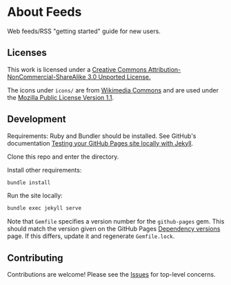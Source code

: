 # About Feeds

Web feeds/RSS "getting started" guide for new users.

## Licenses

This work is licensed under a [Creative Commons Attribution-NonCommercial-ShareAlike 3.0 Unported License.](https://creativecommons.org/licenses/by-nc-sa/3.0/)

The icons under `icons/` are from [Wikimedia Commons](https://commons.wikimedia.org/wiki/File:Feed-icon.svg) and are used under the [Mozilla Public License Version 1.1](https://www.mozilla.org/MPL/1.1/).

## Development

Requirements: Ruby and Bundler should be installed. See GitHub's documentation [Testing your GitHub Pages site locally with Jekyll](https://docs.github.com/en/github/working-with-github-pages/testing-your-github-pages-site-locally-with-jekyll).

Clone this repo and enter the directory.

Install other requirements:

```bash
bundle install
```

Run the site locally:

```bash
bundle exec jekyll serve
```

Note that `Gemfile` specifies a version number for the `github-pages` gem. This should match the version given on the GitHub Pages [Dependency versions](https://pages.github.com/versions/) page. If this differs, update it and regenerate `Gemfile.lock`.

## Contributing

Contributions are welcome! Please see the [Issues](https://github.com/genmon/aboutfeeds/issues) for top-level concerns.

